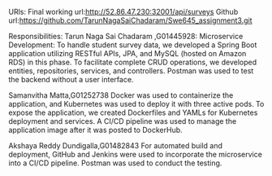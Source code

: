 URls:
Final working url:http://52.86.47.230:32001/api/surveys
Github url:https://github.com/TarunNagaSaiChadaram/Swe645_assignment3.git

Responsibilities:
Tarun Naga Sai Chadaram ,G01445928:
Microservice Development: To handle student survey data, we developed a Spring Boot application utilizing RESTful APIs, JPA, and MySQL (hosted on Amazon RDS) in this phase. To facilitate complete CRUD operations, we developed entities, repositories, services, and controllers. Postman was used to test the backend without a user interface.

Samanvitha Matta,G01252738
Docker was used to containerize the application, and Kubernetes was used to deploy it with three active pods. To expose the application, we created Dockerfiles and YAMLs for Kubernetes deployment and services. A CI/CD pipeline was used to manage the application image after it was posted to DockerHub.

Akshaya Reddy Dundigalla,G01482843
For automated build and deployment, GitHub and Jenkins were used to incorporate the microservice into a CI/CD pipeline. Postman was used to conduct the testing.
